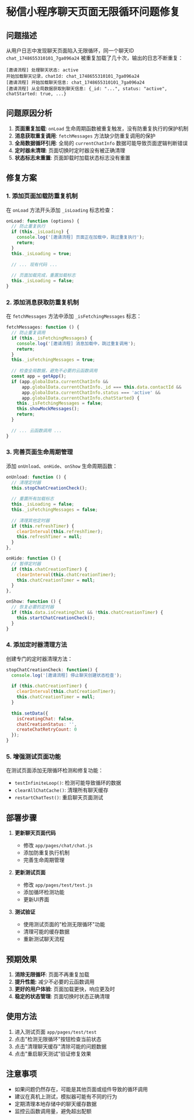 # 秘信小程序聊天页面无限循环问题修复

## 问题描述

从用户日志中发现聊天页面陷入无限循环，同一个聊天ID `chat_1748655310101_7ga096a24` 被重复加载了几十次，输出的日志不断重复：

```
[邀请流程] 处理聊天状态: active
开始加载聊天记录，chatId: chat_1748655310101_7ga096a24
[邀请流程] 开始加载聊天信息: chat_1748655310101_7ga096a24
[邀请流程] 从全局数据获取到聊天信息: {_id: "...", status: "active", chatStarted: true, ...}
```

## 问题原因分析

1. **页面重复加载**: `onLoad` 生命周期函数被重复触发，没有防重复执行的保护机制
2. **消息获取重复调用**: `fetchMessages` 方法缺少防重复调用的保护
3. **全局数据循环引用**: 全局的 `currentChatInfo` 数据可能导致页面逻辑判断错误
4. **定时器未清理**: 页面切换时定时器没有被正确清理
5. **状态标志未重置**: 页面卸载时加载状态标志没有重置

## 修复方案

### 1. 添加页面加载防重复机制

在 `onLoad` 方法开头添加 `_isLoading` 标志检查：

```javascript
onLoad: function (options) {
  // 防止重复执行
  if (this._isLoading) {
    console.log('[邀请流程] 页面正在加载中，跳过重复执行');
    return;
  }
  this._isLoading = true;
  
  // ... 现有代码 ...
  
  // 页面加载完成，重置加载标志
  this._isLoading = false;
}
```

### 2. 添加消息获取防重复机制

在 `fetchMessages` 方法中添加 `_isFetchingMessages` 标志：

```javascript
fetchMessages: function () {
  // 防止重复调用
  if (this._isFetchingMessages) {
    console.log('[邀请流程] 消息加载中，跳过重复调用');
    return;
  }
  this._isFetchingMessages = true;
  
  // 检查全局数据，避免不必要的云函数调用
  const app = getApp();
  if (app.globalData.currentChatInfo && 
      app.globalData.currentChatInfo._id === this.data.contactId &&
      app.globalData.currentChatInfo.status === 'active' &&
      app.globalData.currentChatInfo.chatStarted) {
    this._isFetchingMessages = false;
    this.showMockMessages();
    return;
  }
  
  // ... 云函数调用 ...
}
```

### 3. 完善页面生命周期管理

添加 `onUnload`、`onHide`、`onShow` 生命周期函数：

```javascript
onUnload: function () {
  // 清理定时器
  this.stopChatCreationCheck();
  
  // 重置所有加载标志
  this._isLoading = false;
  this._isFetchingMessages = false;
  
  // 清理其他定时器
  if (this.refreshTimer) {
    clearInterval(this.refreshTimer);
    this.refreshTimer = null;
  }
},

onHide: function () {
  // 暂停定时器
  if (this.chatCreationTimer) {
    clearInterval(this.chatCreationTimer);
    this.chatCreationTimer = null;
  }
},

onShow: function () {
  // 恢复必要的定时器
  if (this.data.isCreatingChat && !this.chatCreationTimer) {
    this.startChatCreationCheck();
  }
}
```

### 4. 添加定时器清理方法

创建专门的定时器清理方法：

```javascript
stopChatCreationCheck: function() {
  console.log('[邀请流程] 停止聊天创建状态检查');
  
  if (this.chatCreationTimer) {
    clearInterval(this.chatCreationTimer);
    this.chatCreationTimer = null;
  }
  
  this.setData({
    isCreatingChat: false,
    chatCreationStatus: '',
    createChatRetryCount: 0
  });
}
```

### 5. 增强测试页面功能

在测试页面添加无限循环检测和修复功能：

- `testInfiniteLoop()`: 检测可能导致循环的数据
- `clearAllChatCache()`: 清理所有聊天缓存
- `restartChatTest()`: 重启聊天页面测试

## 部署步骤

1. **更新聊天页面代码**
   - 修改 `app/pages/chat/chat.js`
   - 添加防重复执行机制
   - 完善生命周期管理

2. **更新测试页面**
   - 修改 `app/pages/test/test.js`
   - 添加循环检测功能
   - 更新UI界面

3. **测试验证**
   - 使用测试页面的"检测无限循环"功能
   - 清理可能的缓存数据
   - 重新测试聊天流程

## 预期效果

1. **消除无限循环**: 页面不再重复加载
2. **提升性能**: 减少不必要的云函数调用
3. **更好的用户体验**: 页面加载更快，响应更及时
4. **稳定的状态管理**: 页面切换时状态正确清理

## 使用方法

1. 进入测试页面 `app/pages/test/test`
2. 点击"检测无限循环"按钮检查当前状态
3. 点击"清理聊天缓存"清除可能的问题数据
4. 点击"重启聊天测试"验证修复效果

## 注意事项

- 如果问题仍然存在，可能是其他页面或组件导致的循环调用
- 建议在真机上测试，模拟器可能有不同的行为
- 定期清理本地存储中的聊天缓存数据
- 监控云函数调用量，避免超出配额 